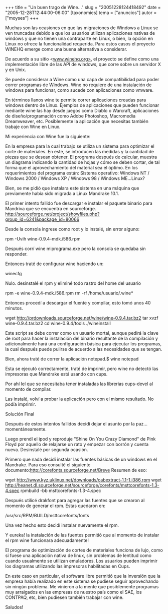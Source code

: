 +++
title = "Un buen trago de Wine..."
slug = "20051228124418492"
date = "2005-12-28T12:44:00-06:00"
[taxonomies]
tema = ["anuncios"]
autor = ["moyses"]
+++

Muchas son las ocasiones en que las migraciones de Windows a Linux se
ven truncadas debido a que los usuarios utilizan aplicaciones nativas de
windows y que no tienen una contraparte en Linux, o bien, la opción en
Linux no ofrece la funcionalidad requerida. Para estos casos el proyecto
WINEHQ emerge como una buena alternativa a considerar.

<!-- more -->
De acuerdo a su sitio <www.winehq.org>, el proyecto se define como una
implementación libre de las API de windows, que corre sobre un servidor
X y en Unix.

Se puede considerar a Wine como una capa de compatibilidad para poder
correr programas de Windows. Wine no requiere de una instalación de
windows para funcionar, como sucede con aplicaciones como vmware.

En términos llanos wine te permite correr aplicaciones creadas para
windows dentro de Linux. Ejemplos de aplicaciones que pueden funcionar
mediante wine las hay desde juegos como Diablo o Warcraft, aplicaciones
de diseño/programación como Adobe Photoshop, Macromedia Dreamweaver,
etc. Posiblemente la aplicación que necesitas también trabaje con Wine
en Linux.

Mi experiencia con Wine fue la siguiente:

En la empresa para la cual trabajo se utiliza un sistema para optimizar
el corte de materiales. En este, se introducen las medidas y la cantidad
de piezas que se desean obtener. El programa después de calcular,
muestra un diagrama indicando la cantidad de hojas y cómo se deben
cortar, de tal forma que el aprovechamiento del material sea el óptimo.
En los requerimientos del programa están: Sistema operativo: Windows NT
/ Windows 2000 / Windows XP / Windows 98 / Windows ME...Linux?

Bien, se me pidió que instalara este sistema en una máquina que
previamente había sido migrada a Linux Mandrake 10.1.

El primer intento fallido fue descargar e instalar el paquete binario
para Mandriva que se encuentra en sourceforge.
<http://sourceforge.net/project/showfiles.php?group_id=6241&package_id=80066>

Desde la consola ingrese como root y lo instalé, sin error alguno:

rpm -Uvih wine-0.9.4-mdk.i586.rpm

Después corrí wine miprograma.exe pero la consola se quedaba sin
responder.

Entonces traté de configurar wine haciendo un:

winecfg

Nulo. desinstalé el rpm y eliminé todo rastro del home del usuario

rpm -e wine-0.9.4-mdk.i586.rpm
rm -rf /home/usuario/.wine\*

Entonces procedí a descargar el fuente y compilar, esto tomó unos 40
minutos.

wget <http://prdownloads.sourceforge.net/wine/wine-0.9.4.tar.bz2>
tar xvzf wine-0.9.4.tar.bz2
cd wine-0.9.4/tools
./wineinstall

Este script se debe correr como un usuario mortal, aunque pedirá la
clave de root para hacer la instalación del binario resultante de la
compilación y adicionalmente hará una configuración básica para ejecutar
los programas, la cual después puede pulirse de acuerdo a las
necesidades que se tengan.

Bien, ahora traté de correr la aplicación notepad.$ wine notepad

Esta se ejecutó correctamente, traté de imprimir, pero wine no detectó
las impresoras que Mandrake está usando con cups.

Por ahí leí que se necesitaba tener instaladas las librerias cups-devel
al momento de compilar.

Las instalé, volví a probar la aplicación pero con el mismo resultado.
No podía imprimir.

Solución Final

Después de estos intentos fallidos decidí dejar el asunto por la paz...
momentáneamente.

Luego prendí el ipod y reproduje "Shine On You Crazy Diamond" de Pink
Floyd por aquello de relajarse un rato y empezar con borrón y cuenta
nueva. Desinstalé por segunda ocasión.

Primero que nada decidí instalar las fuentes básicas de un windows en el
Mandrake. Para eso consulté el siguiente
documento:<http://corefonts.sourceforge.net/Breve> Resumen de eso:

wget <http://www.kyz.uklinux.net/downloads/cabextract-1.1-1.i386.rpm>
wget
<http://heanet.dl.sourceforge.net/sourceforge/corefonts/msttcorefonts-1.3-4.spec>
rpmbuild -bb msttcorefonts-1.3-4.spec

Después utilicé drakfont para agregar las fuentes que se crearon al
momento de generar el rpm. Estas quedaron en:

/usr/src/RPM/BUILD/msttcorefonts/fonts

Una vez hecho esto decidí instalar nuevamente el rpm.

Y eureka! la instalación de las fuentes permitió que al momento de
instalar el rpm wine funcionara adecuadamente!

El programa de optimización de cortes de materiales funciona de lujo,
como si fuese una aplicación nativa de linux, sin problemas de lentitud
como cuando usualmente se utilizan emuladores. Los usuarios pueden
imprimir los diagramas utilizando las impresoras habilitadas en Cups.

En este caso en particular, el software libre permitió que la inversión
que la empresa había realizado en este sistema se pudiese seguir
aprovechando sin ningún problema. Me vinieron a la mente que
posiblemente programas muy arraigados en las empresas de nuestro país
como el SAE, los CONTPAQ, etc, bien pudiesen también trabajar con
wine.

Saludos!
